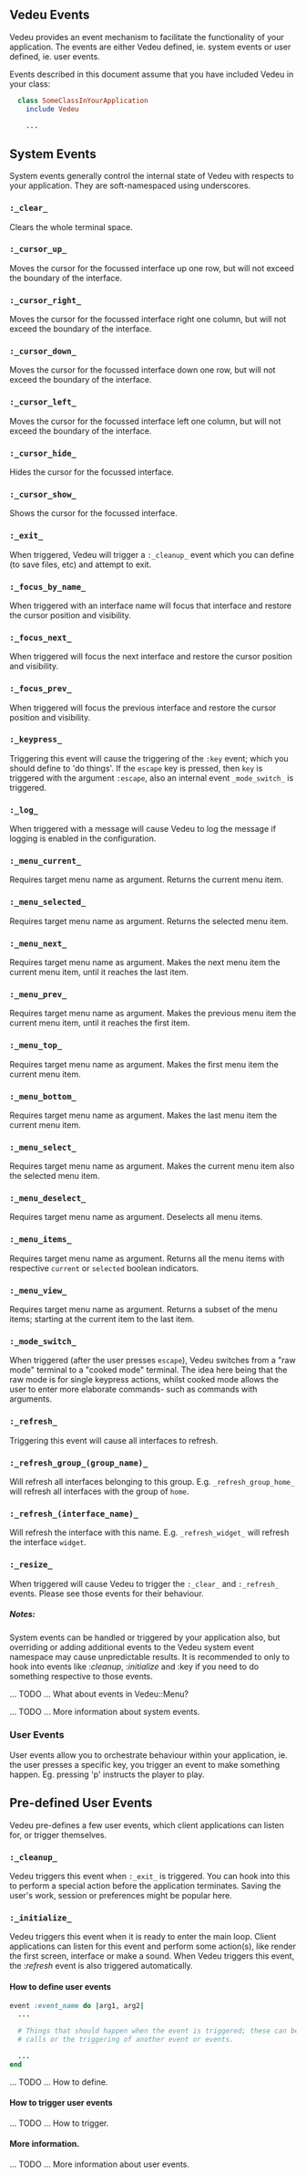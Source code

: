 ## Vedeu Events

Vedeu provides an event mechanism to facilitate the functionality of your application. The events are either Vedeu defined, ie. system events or user defined, ie. user events.

Events described in this document assume that you have included Vedeu in your class:

```ruby
  class SomeClassInYourApplication
    include Vedeu

    ...
```

## System Events

System events generally control the internal state of Vedeu with respects to your application. They are soft-namespaced using underscores.

### `:_clear_`

Clears the whole terminal space.

### `:_cursor_up_`

Moves the cursor for the focussed interface up one row, but will not exceed the boundary of the interface.

### `:_cursor_right_`

Moves the cursor for the focussed interface right one column, but will not exceed the boundary of the interface.

### `:_cursor_down_`

Moves the cursor for the focussed interface down one row, but will not exceed the boundary of the interface.

### `:_cursor_left_`

Moves the cursor for the focussed interface left one column, but will not exceed the boundary of the interface.

### `:_cursor_hide_`

Hides the cursor for the focussed interface.

### `:_cursor_show_`

Shows the cursor for the focussed interface.

### `:_exit_`

When triggered, Vedeu will trigger a `:_cleanup_` event which you can define (to save files, etc) and attempt to exit.

### `:_focus_by_name_`

When triggered with an interface name will focus that interface and restore the cursor position and visibility.

### `:_focus_next_`

When triggered will focus the next interface and restore the cursor position and visibility.

### `:_focus_prev_`

When triggered will focus the previous interface and restore the cursor position and visibility.

### `:_keypress_`

Triggering this event will cause the triggering of the `:key` event; which you should define to 'do things'. If the `escape` key is pressed, then `key` is triggered with the argument `:escape`, also an internal event `_mode_switch_` is triggered.

### `:_log_`

When triggered with a message will cause Vedeu to log the message if logging is enabled in the configuration.

### `:_menu_current_`

Requires target menu name as argument. Returns the current menu item.

### `:_menu_selected_`

Requires target menu name as argument. Returns the selected menu item.

### `:_menu_next_`

Requires target menu name as argument. Makes the next menu item the current menu item, until it reaches the last item.

### `:_menu_prev_`

Requires target menu name as argument. Makes the previous menu item the current menu item, until it reaches the first item.

### `:_menu_top_`

Requires target menu name as argument. Makes the first menu item the current menu item.

### `:_menu_bottom_`

Requires target menu name as argument. Makes the last menu item the current menu item.

### `:_menu_select_`

Requires target menu name as argument. Makes the current menu item also the selected menu item.

### `:_menu_deselect_`

Requires target menu name as argument. Deselects all menu items.

### `:_menu_items_`

Requires target menu name as argument. Returns all the menu items with respective `current` or `selected` boolean indicators.

### `:_menu_view_`

Requires target menu name as argument. Returns a subset of the menu items; starting at the current item to the last item.

### `:_mode_switch_`

When triggered (after the user presses `escape`), Vedeu switches from a "raw mode" terminal to a "cooked mode" terminal. The idea here being that the raw mode is for single keypress actions, whilst cooked mode allows the user to enter more elaborate commands- such as commands with arguments.

### `:_refresh_`

Triggering this event will cause all interfaces to refresh.

### `:_refresh_group_(group_name)_`

Will refresh all interfaces belonging to this group. E.g. `_refresh_group_home_` will refresh all interfaces with the group of `home`.

### `:_refresh_(interface_name)_`

Will refresh the interface with this name. E.g. `_refresh_widget_` will refresh the interface `widget`.

### `:_resize_`

When triggered will cause Vedeu to trigger the `:_clear_` and `:_refresh_` events. Please see those events for their behaviour.


##### Notes:

System events can be handled or triggered by your application also, but overriding or adding additional events to the Vedeu system event namespace may cause unpredictable results. It is recommended to only to hook into events like :_cleanup_, :_initialize_ and :key if you need to do something respective to those events.

... TODO ... What about events in Vedeu::Menu?

... TODO ... More information about system events.


### User Events

User events allow you to orchestrate behaviour within your application, ie. the user presses a specific key, you trigger an event to make something happen. Eg. pressing 'p' instructs the player to play.

## Pre-defined User Events

Vedeu pre-defines a few user events, which client applications can listen for, or trigger themselves.

### `:_cleanup_`

Vedeu triggers this event when `:_exit_` is triggered. You can hook into this to perform a special action before the application terminates. Saving the user's work, session or preferences might be popular here.

### `:_initialize_`

Vedeu triggers this event when it is ready to enter the main loop. Client
applications can listen for this event and perform some action(s), like render
the first screen, interface or make a sound. When Vedeu triggers this event,
the :_refresh_ event is also triggered automatically.

#### How to define user events

```ruby
event :event_name do |arg1, arg2|
  ...

  # Things that should happen when the event is triggered; these can be method
  # calls or the triggering of another event or events.

  ...
end
```

... TODO ... How to define.


#### How to trigger user events

... TODO ... How to trigger.


#### More information.

... TODO ... More information about user events.


